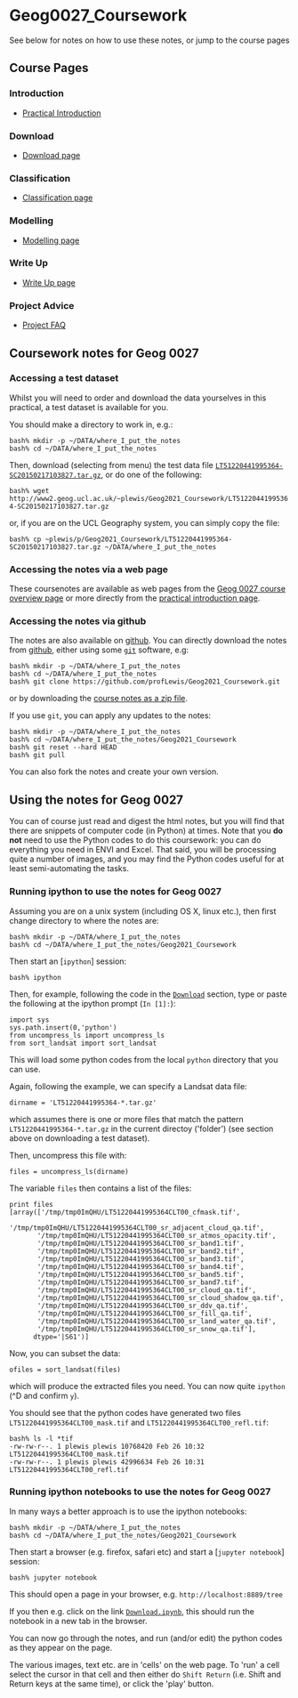 # Geog0027_Coursework

See below for notes on how to use these notes, or jump to the course pages

## Course Pages

### Introduction
* [Practical Introduction](docs/CW-1-Pearl-River-Intro.ipynb)

### Download
* [Download page](docs/Download.ipynb)


### Classification
* [Classification page](docs/CW-1-PearlRiver-Class.ipynb)


### Modelling
* [Modelling page](docs/2021_UrbanModel.ipynb)


### Write Up
* [Write Up page](docs/WriteUp.ipynb)

### Project Advice
* [Project FAQ](docs/Project_Advice.ipynb)

## Coursework notes for Geog 0027

### Accessing a test dataset

Whilst you will need to order and download the data yourselves in this practical, a test dataset is available for you.

You should make a directory to work in, e.g.:

```
bash% mkdir -p ~/DATA/where_I_put_the_notes
bash% cd ~/DATA/where_I_put_the_notes
```

Then, download (selecting from menu) the test data file [`LT51220441995364-SC20150217103827.tar.gz`](http://www2.geog.ucl.ac.uk/~plewis/Geog2021_Coursework/LT51220441995364-SC20150217103827.tar.gz), or do one of the following:

`bash% wget http://www2.geog.ucl.ac.uk/~plewis/Geog2021_Coursework/LT51220441995364-SC20150217103827.tar.gz`

or, if you are on the UCL Geography system, you can simply copy the file:

`bash% cp ~plewis/p/Geog2021_Coursework/LT51220441995364-SC20150217103827.tar.gz ~/DATA/where_I_put_the_notes`


### Accessing the notes via a web page

These coursenotes are available as web pages from the [Geog 0027 course overview page](http://www2.geog.ucl.ac.uk/~plewis/geog0027) or more directly from the [practical introduction page](docs/CW-1-Pearl-River-Intro.ipynb).

### Accessing the notes via github

The notes are also available on [github](https://github.com/profLewis/Geog0027_Coursework). You can directly download the notes from [github](https://github.com/profLewis/Geog0027_Coursework), either using some [`git`](http://en.wikipedia.org/wiki/Git_(software)) software, e.g:

```
bash% mkdir -p ~/DATA/where_I_put_the_notes
bash% cd ~/DATA/where_I_put_the_notes
bash% git clone https://github.com/profLewis/Geog2021_Coursework.git
```

or by downloading the [course notes as a zip file](https://github.com/profLewis/Geog0027_Coursework/archive/master.zip).

If you use `git`, you can apply any updates to the notes:

```
bash% mkdir -p ~/DATA/where_I_put_the_notes
bash% cd ~/DATA/where_I_put_the_notes/Geog2021_Coursework
bash% git reset --hard HEAD
bash% git pull
```

You can also fork the notes and create your own version.

## Using the notes for Geog 0027

You can of course just read and digest the html notes, but you will find that there are snippets of computer code (in Python) at times. Note that you **do not** need to use the Python codes to do this coursework: you can do everything you need in ENVI and Excel. That said, you will be processing quite a number of images, and you may find the Python codes useful for at least semi-automating the tasks.

### Running ipython to use the notes for Geog 0027

Assuming you are on a unix system (including OS X, linux etc.), then first change directory to where the notes are:

```
bash% mkdir -p ~/DATA/where_I_put_the_notes
bash% cd ~/DATA/where_I_put_the_notes/Geog2021_Coursework
```

Then start an [`ipython`] session:

`bash% ipython`


Then, for example, following the code in the [`Download`](docs/Download.ipynb) section, type or paste the following at the ipython prompt (`In [1]:`):

```
import sys
sys.path.insert(0,'python')
from uncompress_ls import uncompress_ls
from sort_landsat import sort_landsat
```

This will load some python codes from the local `python` directory that you can use.

Again, following the example, we can specify a Landsat data file:

`dirname = 'LT51220441995364-*.tar.gz'`

which assumes there is one or more files that match the pattern `LT51220441995364-*.tar.gz` in the current directoy ('folder') (see section above on downloading a test dataset).

Then, uncompress this file with:

`files = uncompress_ls(dirname)`

The variable `files` then contains a list of the files:


```
print files
[array(['/tmp/tmp0ImQHU/LT51220441995364CLT00_cfmask.tif',
       '/tmp/tmp0ImQHU/LT51220441995364CLT00_sr_adjacent_cloud_qa.tif',
       '/tmp/tmp0ImQHU/LT51220441995364CLT00_sr_atmos_opacity.tif',
       '/tmp/tmp0ImQHU/LT51220441995364CLT00_sr_band1.tif',
       '/tmp/tmp0ImQHU/LT51220441995364CLT00_sr_band2.tif',
       '/tmp/tmp0ImQHU/LT51220441995364CLT00_sr_band3.tif',
       '/tmp/tmp0ImQHU/LT51220441995364CLT00_sr_band4.tif',
       '/tmp/tmp0ImQHU/LT51220441995364CLT00_sr_band5.tif',
       '/tmp/tmp0ImQHU/LT51220441995364CLT00_sr_band7.tif',
       '/tmp/tmp0ImQHU/LT51220441995364CLT00_sr_cloud_qa.tif',
       '/tmp/tmp0ImQHU/LT51220441995364CLT00_sr_cloud_shadow_qa.tif',
       '/tmp/tmp0ImQHU/LT51220441995364CLT00_sr_ddv_qa.tif',
       '/tmp/tmp0ImQHU/LT51220441995364CLT00_sr_fill_qa.tif',
       '/tmp/tmp0ImQHU/LT51220441995364CLT00_sr_land_water_qa.tif',
       '/tmp/tmp0ImQHU/LT51220441995364CLT00_sr_snow_qa.tif'], 
      dtype='|S61')]
```

Now, you can subset the data:

```
ofiles = sort_landsat(files)
```

which will produce the extracted files you need. You can now quite `ipython` (^D and confirm `y`).

You should see that the python codes have generated two files `LT51220441995364CLT00_mask.tif` and `LT51220441995364CLT00_refl.tif`:

```
bash% ls -l *tif
-rw-rw-r--. 1 plewis plewis 10768420 Feb 26 10:32 LT51220441995364CLT00_mask.tif
-rw-rw-r--. 1 plewis plewis 42996634 Feb 26 10:31 LT51220441995364CLT00_refl.tif
```

### Running ipython notebooks to use the notes for Geog 0027

In many ways a better approach is to use the ipython notebooks:


```
bash% mkdir -p ~/DATA/where_I_put_the_notes
bash% cd ~/DATA/where_I_put_the_notes/Geog2021_Coursework
```

Then start a browser (e.g. firefox, safari etc) and start a  [`jupyter notebook`] session:

`bash% jupyter notebook`

This should open a page in your browser, e.g. `http://localhost:8889/tree`

If you then e.g. click on the link [`Download.ipynb`](http://localhost:8889/notebooks/Download.ipynb), this should run the notebook in a new tab in the browser.

You can now go through the notes, and run (and/or edit) the python codes as they appear on the page.

The various images, text etc. are in 'cells' on the web page. To 'run' a cell select the cursor in that cell and then either do `Shift Return` (i.e. Shift and Return keys at the same time), or click the 'play' button.
